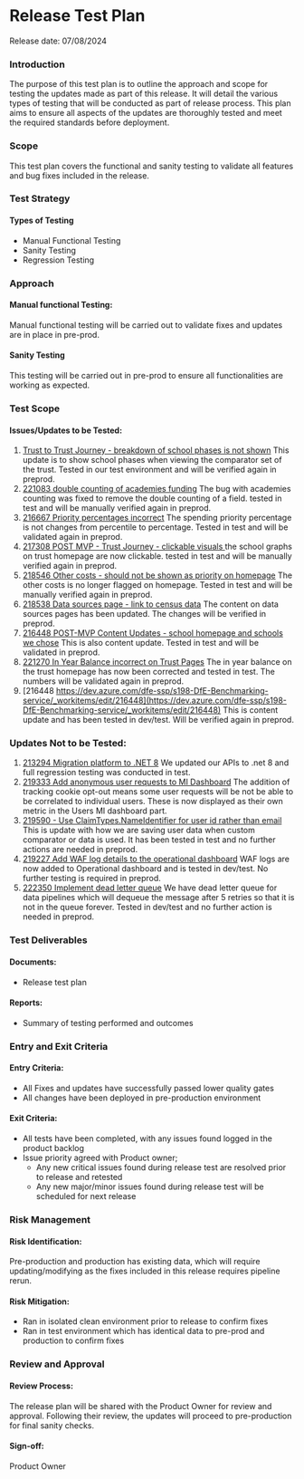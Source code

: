 ﻿# Release Test Plan
Release date: 07/08/2024

### Introduction
The purpose of this test plan is to outline the approach and scope for testing the updates made as part of this release. It will detail the various types of testing that will be conducted as part of release process.  This plan aims to ensure all aspects of the updates are thoroughly tested and meet the required standards before deployment.

### Scope
This test plan covers the functional and sanity testing to validate all features and bug fixes included in the release.

### Test Strategy
#### Types of Testing
- Manual Functional Testing
- Sanity Testing
- Regression Testing

### Approach
#### Manual functional Testing:
Manual functional testing will be carried out to validate fixes and updates are in place in pre-prod.
#### Sanity Testing
This testing will be carried out in pre-prod to ensure all functionalities are working as expected.


### Test Scope
#### Issues/Updates to be Tested:
1. [Trust to Trust Journey - breakdown of school phases is not shown](https://dev.azure.com/dfe-ssp/s198-DfE-Benchmarking-service/_workitems/edit/217226) This update is to show school phases when viewing the comparator set of the trust. Tested in our test environment and will be verified again in preprod.
2. [221083 double counting of academies funding](https://dev.azure.com/dfe-ssp/s198-DfE-Benchmarking-service/_workitems/edit/221083) The bug with academies counting was fixed to remove the double counting of a field. tested in test and will be manually verified again in preprod. 
3. [216667 Priority percentages incorrect](https://dev.azure.com/dfe-ssp/s198-DfE-Benchmarking-service/_workitems/edit/216667) The spending priority percentage is not changes from percentile to percentage. Tested in test and will be validated again in preprod. 
4. [217308 POST MVP - Trust Journey - clickable visuals ](https://dev.azure.com/dfe-ssp/s198-DfE-Benchmarking-service/_workitems/edit/217308) the school graphs on trust homepage are now clickable. tested in test and will be manually verified again in preprod. 
5. [218546 Other costs - should not be shown as priority on homepage](https://dev.azure.com/dfe-ssp/s198-DfE-Benchmarking-service/_workitems/edit/218546) The other costs is no longer flagged on homepage. Tested in test and will be manually verified again in preprod. 
6. [218538 Data sources page - link to census data](https://dev.azure.com/dfe-ssp/s198-DfE-Benchmarking-service/_workitems/edit/218538) The content on data sources pages has been updated. The changes will be verified in preprod. 
7. [216448 POST-MVP Content Updates - school homepage and schools we chose](https://dev.azure.com/dfe-ssp/s198-DfE-Benchmarking-service/_workitems/edit/216448) This is also content update. Tested in test and will be validated in preprod. 
8. [221270 In Year Balance incorrect on Trust Pages](https://dev.azure.com/dfe-ssp/s198-DfE-Benchmarking-service/_workitems/edit/221270) The in year balance on the trust homepage has now been corrected and tested in test. The numbers will be validated again in preprod. 
9. [216448 https://dev.azure.com/dfe-ssp/s198-DfE-Benchmarking-service/_workitems/edit/216448](https://dev.azure.com/dfe-ssp/s198-DfE-Benchmarking-service/_workitems/edit/216448) This is content update and has been tested in dev/test. Will be verified again in preprod. 
### Updates Not to be Tested:
1. [213294 Migration platform to .NET 8](https://dev.azure.com/dfe-ssp/s198-DfE-Benchmarking-service/_workitems/edit/213294) We updated our APIs to .net 8 and full regression testing was conducted in test. 
2. [219333 Add anonymous user requests to MI Dashboard](https://dev.azure.com/dfe-ssp/s198-DfE-Benchmarking-service/_workitems/edit/219333) The addition of tracking cookie opt-out means some user requests will be not be able to be correlated to individual users. These is now displayed as their own metric in the Users MI dashboard part.
3. [219590 - Use ClaimTypes.NameIdentifier for user id rather than email](https://dev.azure.com/dfe-ssp/s198-DfE-Benchmarking-service/_workitems/edit/219590) This is update with how we are saving user data when custom comparator or data is used. It has been tested in test and no further actions are needed in preprod.  
4. [219227 Add WAF log details to the operational dashboard](https://dev.azure.com/dfe-ssp/s198-DfE-Benchmarking-service/_workitems/edit/219227) WAF logs are now added to Operational dashboard and is tested in dev/test. No further testing is required in preprod. 
5. [222350 Implement dead letter queue](https://dev.azure.com/dfe-ssp/s198-DfE-Benchmarking-service/_workitems/edit/222350) We have dead letter queue for data pipelines which will dequeue the message after 5 retries so that it is not in the queue forever. Tested in dev/test and no further action is needed in preprod.
### Test Deliverables
#### Documents:
- Release test plan
#### Reports:
- Summary of testing performed and outcomes

### Entry and Exit Criteria
#### Entry Criteria:
- All Fixes and updates have successfully passed lower quality gates
- All changes have been deployed in pre-production environment

#### Exit Criteria:
- All tests have been completed, with any issues found logged in the product backlog
- Issue priority agreed with Product owner;
    - Any new critical issues found during release test are resolved prior to release and retested
    - Any new major/minor issues found during release test will be scheduled for next release


### Risk Management
#### Risk Identification:
Pre-production and production has existing data, which will require updating/modifying as the fixes included in this release requires pipeline rerun. 

#### Risk Mitigation:
- Ran in isolated clean environment prior to release to confirm fixes
- Ran in test environment which has identical data to pre-prod and production to confirm fixes

### Review and Approval
#### Review Process:
The release plan will be shared with the Product Owner for review and approval. Following their review, the updates will proceed to pre-production for final sanity checks.
#### Sign-off:
Product Owner
